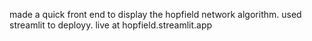made a quick front end to display the hopfield network algorithm. used streamlit to deployy. live at hopfield.streamlit.app
